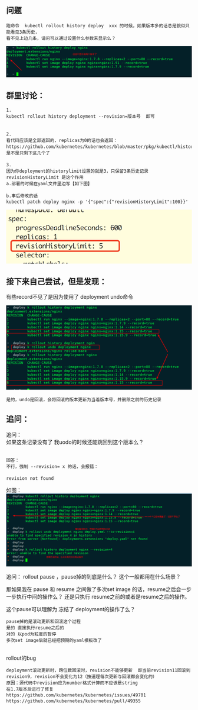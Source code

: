 
## 问题

```
跑命令  kubectl rollout history deploy  xxx 的时候，如果版本多的话总是貌似只能看见3条历史，      
看不见上边几条，请问可以通过设置什么参数来显示么？      

```

![](https://raw.githubusercontent.com/latermonk/cka-pre/master/Issues/images/no-history-record.png)

## 群里讨论：


```
1.
kubectl rollout history deployment --revision=版本号  即可


2.
看代码应该是全部返回的，replicas为0的话也会返回：
https://github.com/kubernetes/kubernetes/blob/master/pkg/kubectl/history.go#L112，是不是只剩下这几个了

3.
因为你deployment的historylimit设置的就是3，只保留3条历史记录
revisionHistoryLimit 是这个作用
a.部署的时候在yaml文件里边写【如下图】 

b.事后修改的话 
kubectl patch deploy nginx -p '{"spec":{"revisionHistoryLimit":100}}'

```

![](https://raw.githubusercontent.com/latermonk/cka-pre/master/Issues/images/revisionHistoryLimit_yaml.png)



## 接下来自己尝试，但是发现：   

有些record不见了是因为使用了 deployment undo命令    

![](https://raw.githubusercontent.com/latermonk/cka-pre/master/Issues/images/deployment_undo.png)


```
是的，undo是回滚，会将回滚的版本更新为当着版本号，并删除之前的历史记录

```


##  追问：  

追问：  
如果这条记录没有了 我uodo的时候还能跳回到这个版本么？   


```

回答：
不行，强制 --revision= x 的话，会报错： 

revision not found 

```
如图：   
![](https://raw.githubusercontent.com/latermonk/cka-pre/master/Issues/images/check-a-none-exit-revision.png)




追问：
rollout pause ，pause掉的到底是什么？ 这个一般都用在什么场景？   

那如果我在 pause 和 resume 之间做了多次set image 的话，resume之后会一步一步执行中间的操作么？ 还是只执行 resume之前的或者是resume之后的操作。    

这个pause可以理解为 冻结了 deployment的操作了么？


```
pause掉的是滚动更新和回滚这个过程   
是的 直接执行resume之后的  
对的 以pod为粒度的暂停  
多次set image后就已经把预期的yaml模板改了  


```


rollout的bug 

```
deployment滚动更新时，跨位数回滚时，revision不能够更新  即当前revision11回滚到revision9，revision不会变化为12（按道理每次更新与回滚都会变化的）
原因：源代码中revision应为number格式计算而不应该是string
在1.7版本后进行了修复
https://github.com/kubernetes/kubernetes/issues/49701
https://github.com/kubernetes/kubernetes/pull/49355

```
